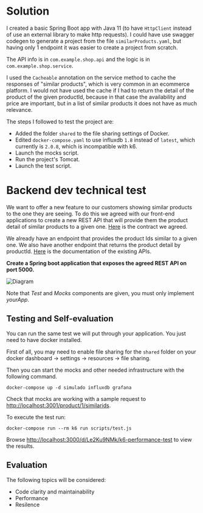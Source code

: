 # Solution

I created a basic Spring Boot app with Java 11 (to have `HttpClient` instead of use an external library to make http requests). I could have use swagger codegen to generate a project from the file `similarProducts.yaml`, but having only 1 endpoint it was easier to create a project from scratch.

The API info is in `com.example.shop.api` and the logic is in `com.example.shop.service`.

I used the `Cacheable` annotation on the service method to cache the responses of "similar products", which is very common in an ecommerce platform. I would not have used the cache if I had to return the detail of the product of the given productId, because in that case the availability and price are important, but in a list of similar products it does not have as much relevance.

The steps I followed to test the project are:

- Added the folder `shared` to the file sharing settings of Docker.
- Edited `docker-compose.yaml` to use influxdb `1.8` instead of `latest`, which currently is `2.0.8`, which is incompatible with k6.
- Launch the mocks script.
- Run the project's Tomcat.
- Launch the test script.

# Backend dev technical test
We want to offer a new feature to our customers showing similar products to the one they are seeing. To do this we agreed with our front-end applications to create a new REST API that will provide them the product detail of similar products to a given one. [Here](./similarProducts.yaml) is the contract we agreed.

We already have an endpoint that provides the product Ids similar to a given one. We also have another endpoint that returns the product detail by productId. [Here](./existingApis.yaml) is the documentation of the existing APIs.

**Create a Spring boot application that exposes the agreed REST API on port 5000.**

![Diagram](./assets/diagram.jpg "Diagram")

Note that _Test_ and _Mocks_ components are given, you must only implement _yourApp_.

## Testing and Self-evaluation
You can run the same test we will put through your application. You just need to have docker installed.

First of all, you may need to enable file sharing for the `shared` folder on your docker dashboard -> settings -> resources -> file sharing.

Then you can start the mocks and other needed infrastructure with the following command.
```
docker-compose up -d simulado influxdb grafana
```
Check that mocks are working with a sample request to [http://localhost:3001/product/1/similarids](http://localhost:3001/product/1/similarids).

To execute the test run:
```
docker-compose run --rm k6 run scripts/test.js
```
Browse [http://localhost:3000/d/Le2Ku9NMk/k6-performance-test](http://localhost:3000/d/Le2Ku9NMk/k6-performance-test) to view the results.

## Evaluation
The following topics will be considered:
- Code clarity and maintainability
- Performance
- Resilence
